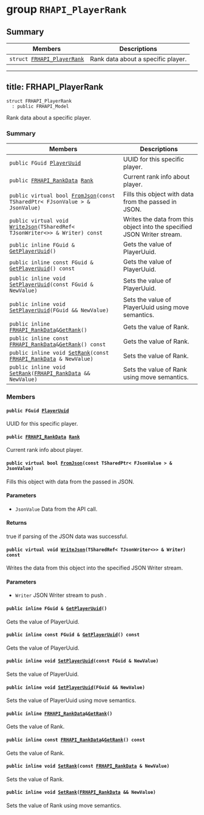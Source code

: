 # group `RHAPI_PlayerRank` <a id="group__RHAPI__PlayerRank"></a>

## Summary

 Members                        | Descriptions                                
--------------------------------|---------------------------------------------
`struct `[`FRHAPI_PlayerRank`](#structFRHAPI__PlayerRank) | Rank data about a specific player.

---
title: FRHAPI_PlayerRank
---

```
struct FRHAPI_PlayerRank
  : public FRHAPI_Model
```

Rank data about a specific player.

### Summary

 Members                        | Descriptions                                
--------------------------------|---------------------------------------------
`public FGuid `[`PlayerUuid`](#structFRHAPI__PlayerRank_1ab72b12eb85107f8acdc0bef6fa927144) | UUID for this specific player.
`public `[`FRHAPI_RankData`](RHAPI_RankData.md#structFRHAPI__RankData)` `[`Rank`](#structFRHAPI__PlayerRank_1ab3c229c767f110260e182445f77e65a7) | Current rank info about player.
`public virtual bool `[`FromJson`](#structFRHAPI__PlayerRank_1a7804638d8c814d9315f5b2f9dc82f930)`(const TSharedPtr< FJsonValue > & JsonValue)` | Fills this object with data from the passed in JSON.
`public virtual void `[`WriteJson`](#structFRHAPI__PlayerRank_1aa9ee4688bc07602509dacff13c089190)`(TSharedRef< TJsonWriter<>> & Writer) const` | Writes the data from this object into the specified JSON Writer stream.
`public inline FGuid & `[`GetPlayerUuid`](#structFRHAPI__PlayerRank_1a43de4ab158fc92a81966c6462c1249eb)`()` | Gets the value of PlayerUuid.
`public inline const FGuid & `[`GetPlayerUuid`](#structFRHAPI__PlayerRank_1a433ccd4857aaefeb557f04b2b962686a)`() const` | Gets the value of PlayerUuid.
`public inline void `[`SetPlayerUuid`](#structFRHAPI__PlayerRank_1ada4db72f041f401947962d5cb98a2e90)`(const FGuid & NewValue)` | Sets the value of PlayerUuid.
`public inline void `[`SetPlayerUuid`](#structFRHAPI__PlayerRank_1a3042b30b32d07b6f381a472d8470de24)`(FGuid && NewValue)` | Sets the value of PlayerUuid using move semantics.
`public inline `[`FRHAPI_RankData`](RHAPI_RankData.md#structFRHAPI__RankData)` & `[`GetRank`](#structFRHAPI__PlayerRank_1a957d5b970761fe0a194cd82fea186c11)`()` | Gets the value of Rank.
`public inline const `[`FRHAPI_RankData`](RHAPI_RankData.md#structFRHAPI__RankData)` & `[`GetRank`](#structFRHAPI__PlayerRank_1a14602aea79d53bb51420f20f5e5ff937)`() const` | Gets the value of Rank.
`public inline void `[`SetRank`](#structFRHAPI__PlayerRank_1adbd60effa024e03c545dfc3907a2a207)`(const `[`FRHAPI_RankData`](RHAPI_RankData.md#structFRHAPI__RankData)` & NewValue)` | Sets the value of Rank.
`public inline void `[`SetRank`](#structFRHAPI__PlayerRank_1aae51dd35c110f729dce472b697d0618c)`(`[`FRHAPI_RankData`](RHAPI_RankData.md#structFRHAPI__RankData)` && NewValue)` | Sets the value of Rank using move semantics.

### Members

#### `public FGuid `[`PlayerUuid`](#structFRHAPI__PlayerRank_1ab72b12eb85107f8acdc0bef6fa927144) <a id="structFRHAPI__PlayerRank_1ab72b12eb85107f8acdc0bef6fa927144"></a>

UUID for this specific player.

#### `public `[`FRHAPI_RankData`](RHAPI_RankData.md#structFRHAPI__RankData)` `[`Rank`](#structFRHAPI__PlayerRank_1ab3c229c767f110260e182445f77e65a7) <a id="structFRHAPI__PlayerRank_1ab3c229c767f110260e182445f77e65a7"></a>

Current rank info about player.

#### `public virtual bool `[`FromJson`](#structFRHAPI__PlayerRank_1a7804638d8c814d9315f5b2f9dc82f930)`(const TSharedPtr< FJsonValue > & JsonValue)` <a id="structFRHAPI__PlayerRank_1a7804638d8c814d9315f5b2f9dc82f930"></a>

Fills this object with data from the passed in JSON.

#### Parameters
* `JsonValue` Data from the API call.

#### Returns
true if parsing of the JSON data was successful.

#### `public virtual void `[`WriteJson`](#structFRHAPI__PlayerRank_1aa9ee4688bc07602509dacff13c089190)`(TSharedRef< TJsonWriter<>> & Writer) const` <a id="structFRHAPI__PlayerRank_1aa9ee4688bc07602509dacff13c089190"></a>

Writes the data from this object into the specified JSON Writer stream.

#### Parameters
* `Writer` JSON Writer stream to push .

#### `public inline FGuid & `[`GetPlayerUuid`](#structFRHAPI__PlayerRank_1a43de4ab158fc92a81966c6462c1249eb)`()` <a id="structFRHAPI__PlayerRank_1a43de4ab158fc92a81966c6462c1249eb"></a>

Gets the value of PlayerUuid.

#### `public inline const FGuid & `[`GetPlayerUuid`](#structFRHAPI__PlayerRank_1a433ccd4857aaefeb557f04b2b962686a)`() const` <a id="structFRHAPI__PlayerRank_1a433ccd4857aaefeb557f04b2b962686a"></a>

Gets the value of PlayerUuid.

#### `public inline void `[`SetPlayerUuid`](#structFRHAPI__PlayerRank_1ada4db72f041f401947962d5cb98a2e90)`(const FGuid & NewValue)` <a id="structFRHAPI__PlayerRank_1ada4db72f041f401947962d5cb98a2e90"></a>

Sets the value of PlayerUuid.

#### `public inline void `[`SetPlayerUuid`](#structFRHAPI__PlayerRank_1a3042b30b32d07b6f381a472d8470de24)`(FGuid && NewValue)` <a id="structFRHAPI__PlayerRank_1a3042b30b32d07b6f381a472d8470de24"></a>

Sets the value of PlayerUuid using move semantics.

#### `public inline `[`FRHAPI_RankData`](RHAPI_RankData.md#structFRHAPI__RankData)` & `[`GetRank`](#structFRHAPI__PlayerRank_1a957d5b970761fe0a194cd82fea186c11)`()` <a id="structFRHAPI__PlayerRank_1a957d5b970761fe0a194cd82fea186c11"></a>

Gets the value of Rank.

#### `public inline const `[`FRHAPI_RankData`](RHAPI_RankData.md#structFRHAPI__RankData)` & `[`GetRank`](#structFRHAPI__PlayerRank_1a14602aea79d53bb51420f20f5e5ff937)`() const` <a id="structFRHAPI__PlayerRank_1a14602aea79d53bb51420f20f5e5ff937"></a>

Gets the value of Rank.

#### `public inline void `[`SetRank`](#structFRHAPI__PlayerRank_1adbd60effa024e03c545dfc3907a2a207)`(const `[`FRHAPI_RankData`](RHAPI_RankData.md#structFRHAPI__RankData)` & NewValue)` <a id="structFRHAPI__PlayerRank_1adbd60effa024e03c545dfc3907a2a207"></a>

Sets the value of Rank.

#### `public inline void `[`SetRank`](#structFRHAPI__PlayerRank_1aae51dd35c110f729dce472b697d0618c)`(`[`FRHAPI_RankData`](RHAPI_RankData.md#structFRHAPI__RankData)` && NewValue)` <a id="structFRHAPI__PlayerRank_1aae51dd35c110f729dce472b697d0618c"></a>

Sets the value of Rank using move semantics.

